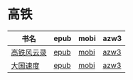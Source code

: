 # 高铁

| 书名 | epub | mobi | azw3 |
| --- | --- | --- | --- |
| [高铁风云录](http://ct.dalanmei.com/f/31084289-571780607-aa06df) | [epub](http://ct.dalanmei.com/f/31084289-571780607-aa06df) | [mobi](http://ct.dalanmei.com/f/31084289-571525674-2456b6) | [azw3](http://ct.dalanmei.com/f/31084289-571880437-50a2db) |
| [大国速度](None) | [epub](None) | [mobi](None) | [azw3](None) |
